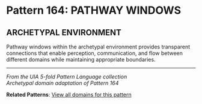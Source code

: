 # Pattern 164: PATHWAY WINDOWS

## ARCHETYPAL ENVIRONMENT

Pathway windows within the archetypal environment provides transparent connections that enable perception, communication, and flow between different domains while maintaining appropriate boundaries.

---

*From the UIA 5-fold Pattern Language collection*  
*Archetypal domain adaptation of Pattern 164*

**Related Patterns**: [View all domains for this pattern](../../UIA/md/T164%20PATHWAY%20WINDOWS.md)
